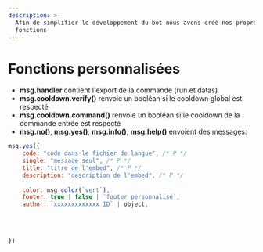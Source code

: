 ```yaml
---
description: >-
  Afin de simplifier le développement du bot nous avons créé nos propres
  fonctions
---
```


# Fonctions personnalisées

* **msg.handler** contient l'export de la commande \(run et datas\)
* **msg.cooldown.verify\(\)** renvoie un booléan si le cooldown global est respecté
* **msg.cooldown.command\(\)** renvoie un booléan si le cooldown de la commande entrée est respecté
* **msg.no\(\)**, **msg.yes\(\)**, **msg.info\(\)**, **msg.help\(\)** envoient des messages:



```javascript
msg.yes({
    code: "code dans le fichier de langue", /* P */
    single: "message seul", /* P */
    title: "titre de l'embed", /* P */
    description: "description de l'embed", /* P */
    
    color: msg.color(`vert`),
    footer: true | false | `footer personnalisé`,
    author: `xxxxxxxxxxxxx ID` | object,
    
    
    
    
})
```


